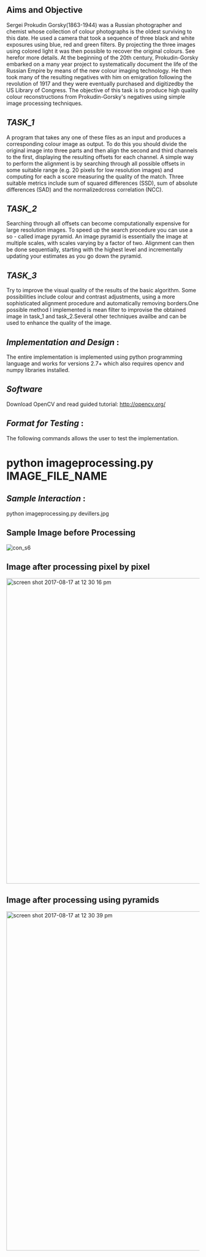 ## Aims and Objective
Sergei  Prokudin Gorsky(1863-1944)  was  a  Russian  photographer  and  chemist  whose 
collection of colour photographs is the oldest surviving to this date. 
He used a camera that took a sequence of three black and white exposures using blue, red and green filters. By projecting 
the three images using colored light it was then possible to recover the original colours. See herefor more details. At the beginning of the 20th century, Prokudin-Gorsky embarked on a many year project to systematically document the life of the Russian Empire by means of the new  colour  imaging  technology.  He  then  took  many  of  the  resulting  negatives  with  him  on 
emigration following the revolution of 1917 and they were eventually purchased and digitizedby the US Library of Congress. 
The  objective  of  this  task  is  to  produce  high  quality  colour  reconstructions  from Prokudin-Gorsky's negatives using simple image processing techniques. 

## _TASK_1_
A program that takes any one of these files as an input and produces a corresponding colour image as output. To do this you should divide the original image into three parts and then align the second and third channels to the first, displaying the 
resulting offsets for each channel. 
A  simple  way  to  perform  the  alignment  is  by  searching  through  all  possible  offsets  in  some suitable  range  (e.g.  20  pixels  for  low  resolution  images)  and  computing  for  each  a  score measuring the quality of the match. Three suitable metrics include sum of squared differences (SSD), sum of absolute differences (SAD) and the normalizedcross correlation (NCC). 

## _TASK_2_
Searching  through  all  offsets  can  become  computationally  expensive  for  large  resolution images. To speed up the search procedure you can use a so - called image pyramid. An image pyramid  is  essentially  the  image  at  multiple  scales,  with scales  varying  by  a  factor  of  two. Alignment  can  then  be  done  sequentially,  starting  with  the  highest  level  and  incrementally updating your estimates as you go down the pyramid. 
## _TASK_3_
Try  to  improve  the  visual  quality  of  the  results  of  the  basic  algorithm.  Some  possibilities include colour and contrast adjustments, using a more sophisticated alignment procedure and automatically removing borders.One possible method I implemented is mean filter to improvise the obtained image in task_1 and task_2.Several other techniques availbe and can be used to enhance the quality of the image.

## _Implementation and Design_ : 
The entire implementation is implemented using python programming language and works for versions 2.7+ which also requires opencv and numpy libraries installed.

## _Software_
Download OpenCV and read guided tutorial: http://opencv.org/

## _Format for Testing_ : 
The following commands allows the user to test the implementation.
# python imageprocessing.py IMAGE_FILE_NAME
## _Sample Interaction_ :
python imageprocessing.py devillers.jpg 



## Sample Image before Processing
![con_s6](https://user-images.githubusercontent.com/26761582/29393478-4011df2a-8347-11e7-85d7-9d4093b8db08.jpg)
## Image after processing pixel by pixel
<img width="796" alt="screen shot 2017-08-17 at 12 30 16 pm" src="https://user-images.githubusercontent.com/26761582/29393590-055036e2-8348-11e7-8f0d-303d141a2112.png">

## Image after processing using pyramids

<img width="884" alt="screen shot 2017-08-17 at 12 30 39 pm" src="https://user-images.githubusercontent.com/26761582/29393610-1d296446-8348-11e7-9740-db49163ea033.png">
